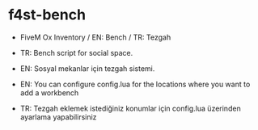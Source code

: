 # f4st-bench
- FiveM Ox Inventory / EN: Bench / TR: Tezgah 

- TR: Bench script for social space.
- EN: Sosyal mekanlar için tezgah sistemi.

- EN: You can configure config.lua for the locations where you want to add a workbench
- TR: Tezgah eklemek istediğiniz konumlar için config.lua üzerinden ayarlama yapabilirsiniz
